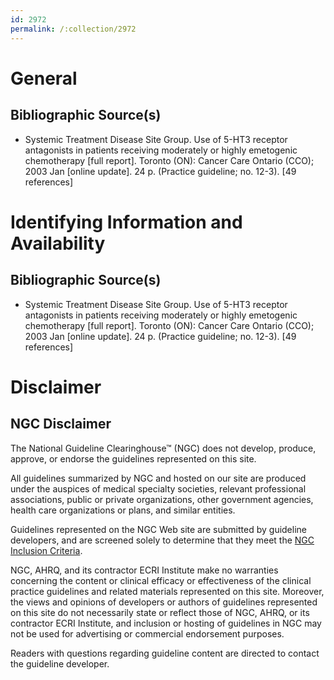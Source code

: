 ```yaml
---
id: 2972
permalink: /:collection/2972
---
```


# General

## Bibliographic Source(s)

- Systemic Treatment Disease Site Group. Use of 5-HT3 receptor antagonists in patients receiving moderately or highly emetogenic chemotherapy [full report]. Toronto (ON): Cancer Care Ontario (CCO); 2003 Jan [online update]. 24 p. (Practice guideline; no. 12-3). [49 references]

# Identifying Information and Availability

## Bibliographic Source(s)

- Systemic Treatment Disease Site Group. Use of 5-HT3 receptor antagonists in patients receiving moderately or highly emetogenic chemotherapy [full report]. Toronto (ON): Cancer Care Ontario (CCO); 2003 Jan [online update]. 24 p. (Practice guideline; no. 12-3). [49 references]

# Disclaimer

## NGC Disclaimer

The National Guideline Clearinghouse™ (NGC) does not develop, produce, approve, or endorse the guidelines represented on this site.

All guidelines summarized by NGC and hosted on our site are produced under the auspices of medical specialty societies, relevant professional associations, public or private organizations, other government agencies, health care organizations or plans, and similar entities.

Guidelines represented on the NGC Web site are submitted by guideline developers, and are screened solely to determine that they meet the [NGC Inclusion Criteria](/help-and-about/summaries/inclusion-criteria).

NGC, AHRQ, and its contractor ECRI Institute make no warranties concerning the content or clinical efficacy or effectiveness of the clinical practice guidelines and related materials represented on this site. Moreover, the views and opinions of developers or authors of guidelines represented on this site do not necessarily state or reflect those of NGC, AHRQ, or its contractor ECRI Institute, and inclusion or hosting of guidelines in NGC may not be used for advertising or commercial endorsement purposes.

Readers with questions regarding guideline content are directed to contact the guideline developer.

